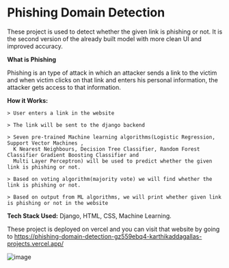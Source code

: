 # Phishing Domain Detection


These project is used to detect whether the given link is phishing or not. It is the second version of the already built model with more clean UI and improved accuracy.

**What is Phishing** 

Phishing is an type of attack in which an attacker sends a link to the victim and when victim clicks on that link and enters his personal information, 
the attacker gets access to that information. 

**How it Works:** 
```
> User enters a link in the website

> The link will be sent to the django backend

> Seven pre-trained Machine learning algorithms(Logistic Regression, Support Vector Machines ,
  K Nearest Neighbours, Decision Tree Classifier, Random Forest Classifier Gradient Boosting Classifier and
  Multi Layer Perceptron) will be used to predict whether the given link is phishing or not.
  
> Based on voting algorithm(majority vote) we will find whether the link is phishing or not.   

> Based on output from ML algorithms, we will print whether given link is phishing or not in the website

```

**Tech Stack Used:** Django, HTML, CSS, Machine Learning.

These project is deployed on vercel and you can visit that website by going to https://phishing-domain-detection-gz559ebq4-karthikaddagallas-projects.vercel.app/

![image](https://github.com/Karthikaddagalla/Phishing-Domain-Detection/assets/75205632/4f4d095a-45d3-4e10-bd9f-ed528f6180af)

